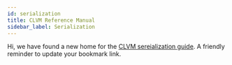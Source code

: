 ```yaml
---
id: serialization
title: CLVM Reference Manual
sidebar_label: Serialization
---
```

Hi, we have found a new home for the [CLVM sereialization guide](/docs/clvm/serialization). A friendly reminder to update your bookmark link. 